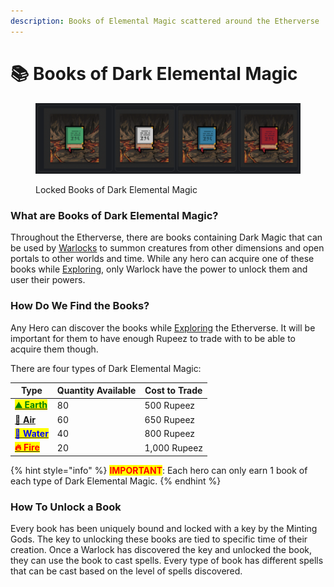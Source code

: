 ```yaml
---
description: Books of Elemental Magic scattered around the Etherverse
---
```


# 📚 Books of Dark Elemental Magic

<figure><img src="../../.gitbook/assets/image.png" alt=""><figcaption><p>Locked Books of Dark Elemental Magic</p></figcaption></figure>

### What are Books of Dark Elemental Magic?

Throughout the Etherverse, there are books containing Dark Magic that can be used by [Warlocks](../villains/warlocks/) to summon creatures from other dimensions and open portals to other worlds and time. While any hero can acquire one of these books while [Exploring](../../gameplay/earning-points/exploring.md), only Warlock have the power to unlock them and user their powers.

### How Do We Find the Books?

Any Hero can discover the books while [Exploring](../../gameplay/earning-points/exploring.md) the Etherverse. It will be important for them to have enough Rupeez to trade with to be able to acquire them though.

There are four types of Dark Elemental Magic:

| Type                                                                                                                                        | Quantity Available | Cost to Trade |
| ------------------------------------------------------------------------------------------------------------------------------------------- | ------------------ | ------------- |
| <mark style="color:green;">****</mark>[<mark style="color:green;">**⛰️ Earth**</mark>](earth.md)<mark style="color:green;">****</mark>      | 80                 | 500 Rupeez    |
| ****[**💨 Air**](broken-reference)****                                                                                                      | 60                 | 650 Rupeez    |
| <mark style="color:blue;">****</mark>[<mark style="color:blue;">**🌊 Water**</mark>](broken-reference)<mark style="color:blue;">****</mark> | 40                 | 800 Rupeez    |
| <mark style="color:red;">****</mark>[<mark style="color:red;">**🔥 Fire**</mark>](broken-reference)<mark style="color:red;">****</mark>     | 20                 | 1,000 Rupeez  |

{% hint style="info" %}
<mark style="color:red;">**IMPORTANT**</mark>: Each hero can only earn 1 book of each type of Dark Elemental Magic.
{% endhint %}

### How To Unlock a Book

Every book has been uniquely bound and locked with a key by the Minting Gods. The key to unlocking these books are tied to specific time of their creation. Once a Warlock has discovered the key and unlocked the book, they can use the book to cast spells. Every type of book has different spells that can be cast based on the level of spells discovered.


